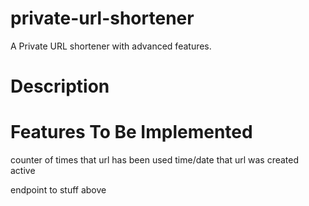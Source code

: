 # private-url-shortener

A Private URL shortener with advanced features.

# Description

# Features To Be Implemented

counter of times that url has been used
time/date that url was created
active

endpoint to stuff above
